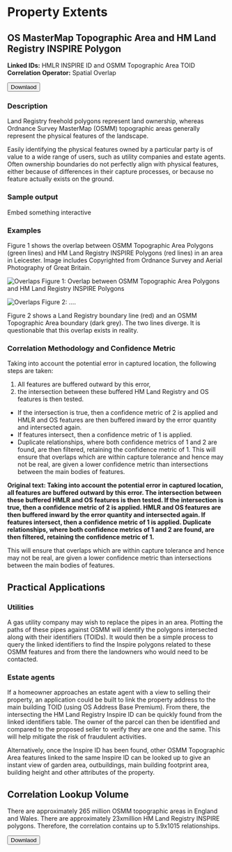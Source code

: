 # Property Extents

## OS MasterMap Topographic Area and HM Land Registry INSPIRE Polygon

__Linked IDs:__ HMLR INSPIRE ID and OSMM Topographic Area TOID 
__Correlation Operator:__ Spatial Overlap

 <a href="http://www.google.com/">
    <button>Downlaod</button>
</a>

### Description
Land Registry freehold polygons represent land ownership, whereas Ordnance Survey MasterMap (OSMM) topographic areas generally represent the physical features of the landscape.

Easily identifying the physical features owned by a particular party is of value to a wide range of users, such as utility companies and estate agents. Often ownership boundaries do not perfectly align with physical features, either because of differences in their capture processes, or because no feature actually exists on the ground.   

### Sample output
Embed something interactive

### Examples
Figure 1 shows the overlap between OSMM Topographic Area Polygons (green lines) and HM Land Registry INSPIRE Polygons (red lines) in an area in Leicester. Image includes Copyrighted from Ordnance Survey and Aerial Photography of Great Britain.

![Overlaps](/_media/Overlap.png)
Figure 1: Overlap between OSMM Topographic Area Polygons and HM Land Registry INSPIRE Polygons

![Overlaps](/_media/Overlap2.png)
Figure 2: ....
 
Figure 2 shows a Land Registry boundary line (red) and an OSMM Topographic Area boundary (dark grey). The two lines diverge. It is questionable that this overlap exists in reality.
 
 
### Correlation Methodology and Confidence Metric
Taking into account the potential error in captured location, the following steps are taken:
1.	All features are buffered outward by this error,
2.	the intersection between these buffered HM Land Registry and OS features is then tested.
  - If the intersection is true, then a confidence metric of 2 is applied and HMLR and OS features are then buffered inward by the error quantity and intersected again.
  - If features intersect, then a confidence metric of 1 is applied. 
  - Duplicate relationships, where both confidence metrics of 1 and 2 are found, are then filtered, retaining the confidence metric of 1. This will ensure that overlaps which are within capture tolerance and hence may not be real, are given a lower confidence metric than intersections between the main bodies of features.


__Original text:
Taking into account the potential error in captured location, all features are buffered outward by this error. The intersection between these buffered HMLR and OS features is then tested. If the intersection is true, then a confidence metric of 2 is applied. HMLR and OS features are then buffered inward by the error quantity and intersected again. If features intersect, then a confidence metric of 1 is applied. Duplicate relationships, where both confidence metrics of 1 and 2 are found, are then filtered, retaining the confidence metric of 1.__

This will ensure that overlaps which are within capture tolerance and hence may not be real, are given a lower confidence metric than intersections between the main bodies of features.

## Practical Applications
### Utilities
A gas utility company may wish to replace the pipes in an area. Plotting the paths of these pipes against OSMM will identify the polygons intersected along with their identifiers (TOIDs). It would then be a simple process to query the linked identifiers to find the Inspire polygons related to these OSMM features and from there the landowners who would need to be contacted.

### Estate agents
If a homeowner approaches an estate agent with a view to selling their property, an application could be built to link the property address to the main building TOID (using OS Address Base Premium). From there, the intersecting the HM Land Registry Inspire ID can be quickly found from the linked identifiers table. The owner of the parcel can then be identified and compared to the proposed seller to verify they are one and the same. This will help mitigate the risk of fraudulent activities.

Alternatively, once the Inspire ID has been found, other OSMM Topographic Area features linked to the same Inspire ID can be looked up to give an instant view of garden area, outbuildings, main building footprint area, building height and other attributes of the property.

## Correlation Lookup Volume
There are approximately 265 million OSMM topographic areas in England and Wales. There are approximately 23xmillion HM Land Registry INSPIRE polygons. Therefore, the correlation contains up to 5.9x1015 relationships.

 <a href="http://www.google.com/">
    <button>Downlaod</button>
</a>

